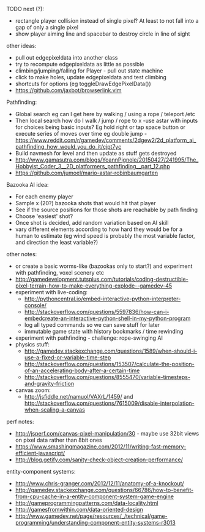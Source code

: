 TODO next (?):

- rectangle player collision instead of single pixel? At least to not fall into a gap of only a single pixel
- show player aiming line and spacebar to destroy circle in line of sight


other ideas:

- pull out edgepixeldata into another class
- try to recompute edgepixeldata as little as possible
- climbing/jumping/falling for Player - pull out state machine
- click to make holes, update edgepixeldata and test climbing
- shortcuts for options (eg toggleDrawEdgePixelData())
- https://github.com/jaxbot/browserlink.vim

Pathfinding: 

- Global search eg can I get here by walking / using a rope / teleport /etc
- Then local search how do I walk / jump / rope to x
  -use astar with inputs for choices being basic inputs? Eg hold right or tap space button or execute series of moves over time eg double jump
  -https://www.reddit.com/r/gamedev/comments/2dgew2/2d_platform_ai_pathfinding_how_would_you_do_it/cjpt7yc
- Build navmesh for level and then update as stuff gets destroyed 
- http://www.gamasutra.com/blogs/YoannPignole/20150427/241995/The_Hobbyist_Coder_3__2D_platformers_pathfinding__part_12.php
- https://github.com/jumoel/mario-astar-robinbaumgarten

Bazooka AI idea:

- For each enemy player
- Sample x (20?) bazooka shots that would hit that player
- See if the source positions for those shots are reachable by path finding
- Choose 'easiest' shot?
- Once shot is decided, add random variation based on AI skill
- vary different elements according to how hard they would be for a human to estimate (eg wind speed is probably the most variable factor, and direction the least variable?)

other notes:

- or create a basic worms-like (bazookas only to start?) and experiment with pathfinding, voxel scenery etc
- http://gamedevelopment.tutsplus.com/tutorials/coding-destructible-pixel-terrain-how-to-make-everything-explode--gamedev-45
- experiment with live-coding:
  - http://pythoncentral.io/embed-interactive-python-interpreter-console/
  - http://stackoverflow.com/questions/5597836/how-can-i-embedcreate-an-interactive-python-shell-in-my-python-program
  - log all typed commands so we can save stuff for later
  - immutable game state with history bookmarks / time rewinding
- experiment with pathfinding - challenge: rope-swinging AI
- physics stuff:
  - http://gamedev.stackexchange.com/questions/1589/when-should-i-use-a-fixed-or-variable-time-step
  - http://stackoverflow.com/questions/153507/calculate-the-position-of-an-accelerating-body-after-a-certain-time
  - http://stackoverflow.com/questions/8555470/variable-timesteps-and-gravity-friction
- canvas zoom:
  - http://jsfiddle.net/namuol/VAXrL/1459/ and http://stackoverflow.com/questions/7615009/disable-interpolation-when-scaling-a-canvas

perf notes:

- http://jsperf.com/canvas-pixel-manipulation/30 - maybe use 32bit views on pixel data rather than 8bit ones
- https://www.smashingmagazine.com/2012/11/writing-fast-memory-efficient-javascript/
- http://blog.getify.com/sanity-check-object-creation-performance/

entity-component systems:

- http://www.chris-granger.com/2012/12/11/anatomy-of-a-knockout/
- http://gamedev.stackexchange.com/questions/66786/how-to-benefit-from-cpu-cache-in-a-entity-component-system-game-engine
- http://gameprogrammingpatterns.com/data-locality.html
- http://gamesfromwithin.com/data-oriented-design
- http://www.gamedev.net/page/resources/_/technical/game-programming/understanding-component-entity-systems-r3013

